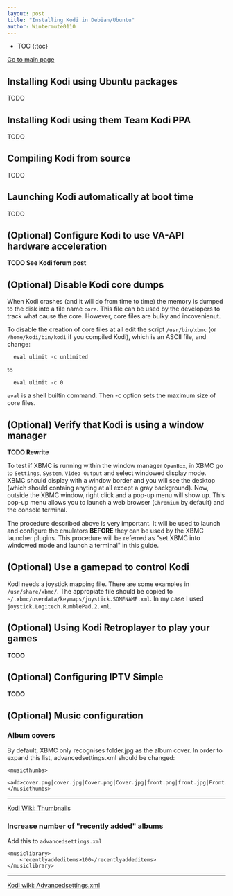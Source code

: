 ```yaml
---
layout: post
title: "Installing Kodi in Debian/Ubuntu"
author: Wintermute0110
---
```


- TOC
{:toc}

[Go to main page](../)

## Installing Kodi using Ubuntu packages

TODO

## Installing Kodi using them Team Kodi PPA

TODO


## Compiling Kodi from source

TODO

## Launching Kodi automatically at boot time

TODO

## (Optional) Configure Kodi to use VA-API hardware acceleration

**TODO See Kodi forum post**

## (Optional) Disable Kodi core dumps

When Kodi crashes (and it will do from time to time) the memory is dumped to the disk into a file name `core`. This file can be used by the developers to track what cause the core. However, core files are bulky and incovenienut. 

To disable the creation of core files at all edit the script `/usr/bin/xbmc` (or `/home/kodi/bin/kodi` if you compiled Kodi), which is an ASCII file, and change:

```
  eval ulimit -c unlimited
```

to

```
  eval ulimit -c 0
```

`eval` is a shell builtin command. Then -c option sets the maximum size of core files.

## (Optional) Verify that Kodi is using a window manager

**TODO Rewrite**

To test if XBMC is running within the window manager `OpenBox`, in XBMC go to `Settings`, `System`, `Video Output` and select windowed display mode. XBMC should display with a window border and you will see the desktop (which should containg anyting at all except a gray background). Now, outside the XBMC window, right click and a pop-up menu will show up. This pop-up menu allows you to launch a web browser (`Chromium` by default) and the console terminal.

The procedure described above is very important. It will be used to launch and configure the emulators **BEFORE** they can be used by the XBMC launcher plugins. This procedure will be referred as "set XBMC into windowed mode and launch a terminal" in this guide.

## (Optional) Use a gamepad to control Kodi

Kodi needs a joystick mapping file. There are some examples in `/usr/share/xbmc/`. The appropiate file should be copied to `~/.xbmc/userdata/keymaps/joystick.SOMENAME.xml`. In my case I used `joystick.Logitech.RumblePad.2.xml`. 

## (Optional) Using Kodi Retroplayer to play your games

**TODO**

## (Optional) Configuring IPTV Simple

**TODO**

## (Optional) Music configuration

### Album covers

By default, XBMC only recognises folder.jpg as the album cover. In order to expand this list, advancedsettings.xml should be changed:

```
<musicthumbs>
    <add>cover.png|cover.jpg|Cover.png|Cover.jpg|front.png|front.jpg|Front.png|Front.jpg</add>
</musicthumbs>
```

-----

[Kodi Wiki: Thumbnails](http://wiki.xbmc.org/?title=Thumbnails)

### Increase number of "recently added" albums

Add this to `advancedsettings.xml`

```
<musiclibrary>
    <recentlyaddeditems>100</recentlyaddeditems>
</musiclibrary>
```

-----

[Kodi wiki: Advancedsettings.xml](http://wiki.xbmc.org/index.php?title=Advancedsettings.xml)
